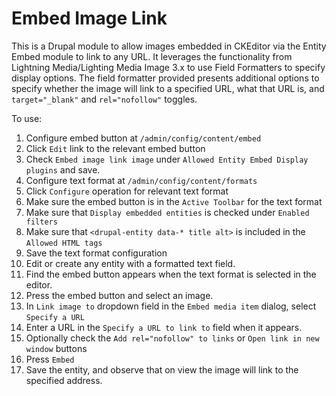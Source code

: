 # Embed Image Link

This is a Drupal module to allow images embedded in CKEditor via the Entity Embed module to link to any URL. It 
leverages the functionality from Lightning Media/Lighting Media Image 3.x to use Field Formatters to specify display 
options. The field formatter provided presents additional options to specify whether the image will link to a specified 
URL, what that URL is, and `target="_blank"` and `rel="nofollow"` toggles.

To use:
1. Configure embed button at `/admin/config/content/embed`
2. Click `Edit` link to the relevant embed button
3. Check `Embed image link image` under `Allowed Entity Embed Display plugins` and save.
4. Configure text format at `/admin/config/content/formats`
5. Click `Configure` operation for relevant text format
6. Make sure the embed button is in the `Active Toolbar` for the text format
7. Make sure that `Display embedded entities` is checked under `Enabled filters`
8. Make sure that `<drupal-entity data-* title alt>` is included in the `Allowed HTML tags`
9. Save the text format configuration
10. Edit or create any entity with a formatted text field.
11. Find the embed button appears when the text format is selected in the editor.
12. Press the embed button and select an image.
13. In `Link image to` dropdown field in the `Embed media item` dialog, select `Specify a URL`
14. Enter a URL in the `Specify a URL to link to` field when it appears.
15. Optionally check the `Add rel="nofollow" to links` or `Open link in new window` buttons
16. Press `Embed`
17. Save the entity, and observe that on view the image will link to the specified address.
